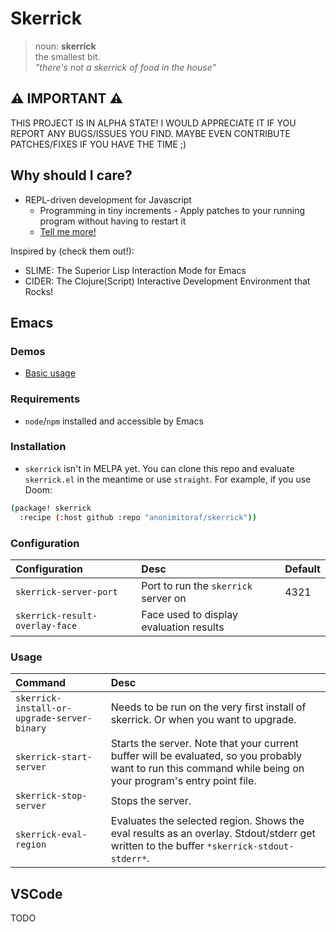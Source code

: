# Skerrick

> noun: **skerrick**  
>   the smallest bit.  
>   _"there's not a skerrick of food in the house"_

## :warning: IMPORTANT :warning:
THIS PROJECT IS IN ALPHA STATE!
I WOULD APPRECIATE IT IF YOU REPORT ANY BUGS/ISSUES YOU FIND. MAYBE EVEN CONTRIBUTE PATCHES/FIXES IF YOU HAVE THE TIME ;)

## Why should I care?

* REPL-driven development for Javascript
  * Programming in tiny increments - Apply patches to your running program without having to restart it
  * [Tell me more!](https://purelyfunctional.tv/lesson/what-is-repl-driven-development/)

Inspired by (check them out!):
* SLIME: The Superior Lisp Interaction Mode for Emacs
* CIDER: The Clojure(Script) Interactive Development Environment that Rocks!

## Emacs

### Demos
* [Basic usage](https://asciinema.org/a/seKAsvrFuPc1nY7dJheLQTBep)

### Requirements
* `node`/`npm` installed and accessible by Emacs

### Installation
* `skerrick` isn't in MELPA yet. You can clone this repo and evaluate `skerrick.el` in the meantime or use `straight`. For example, if you use Doom:
```sh
(package! skerrick
  :recipe (:host github :repo "anonimitoraf/skerrick"))
```

### Configuration
| Configuration | Desc | Default |
|:--|:--|:--|
| `skerrick-server-port` | Port to run the `skerrick` server on | 4321 |
| `skerrick-result-overlay-face` | Face used to display evaluation results | |

### Usage
| Command | Desc |
|:--|:--|
| `skerrick-install-or-upgrade-server-binary` | Needs to be run on the very first install of skerrick. Or when you want to upgrade. |
| `skerrick-start-server` | Starts the server. Note that your current buffer will be evaluated, so you probably want to run this command while being on your program's entry point file. |
| `skerrick-stop-server` | Stops the server. |
| `skerrick-eval-region` | Evaluates the selected region. Shows the eval results as an overlay. Stdout/stderr get written to the buffer `*skerrick-stdout-stderr*`. |

## VSCode
TODO
